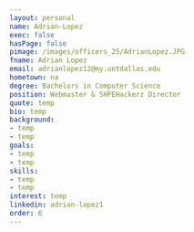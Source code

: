 ```yaml
---
layout: personal
name: Adrian-Lopez
exec: false
hasPage: false
pimage: /images/officers_25/AdrianLopez.JPG
fname: Adrian Lopez 
email: adrianlopez12@my.untdallas.edu
hometown: na
degree: Bachelors in Computer Science
position: Webmaster & SHPEHackerz Director
quote: temp
bio: temp
background: 
- temp
- temp
goals:
- temp
- temp
skills:
- temp
- temp
interest: temp
linkedin: adrian-lopez1
order: 6
---
```

